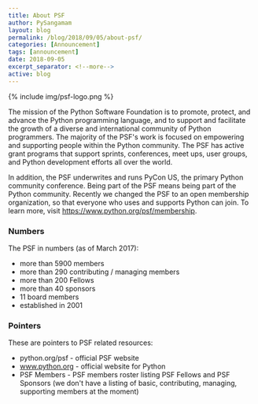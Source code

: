 ```yaml
---
title: About PSF
author: PySangamam
layout: blog
permalink: /blog/2018/09/05/about-psf/
categories: [Announcement]
tags: [announcement]
date: 2018-09-05
excerpt_separator: <!--more-->
active: blog
---
```


{% include img/psf-logo.png %}

The mission of the Python Software Foundation is to promote, protect, and
advance the Python programming language, and to support and facilitate the
growth of a diverse and international community of Python programmers. The
majority of the PSF's work is focused on empowering and supporting people
within the Python community. The PSF has active grant programs that support
sprints, conferences, meet ups, user groups, and Python development efforts all
over the world.

<!--more-->

In addition, the PSF underwrites and runs PyCon US, the primary Python
community conference. Being part of the PSF means being part of the Python
community. Recently we changed the PSF to an open membership organization, so
that everyone who uses and supports Python can join. To learn more, visit
https://www.python.org/psf/membership.

### Numbers

The PSF in numbers (as of March 2017):

- more than 5900 members
- more than 290 contributing / managing members
- more than 200 Fellows
- more than 40 sponsors
- 11 board members
- established in 2001

### Pointers

These are pointers to PSF related resources:

- python.org/psf - official PSF website
- www.python.org - official website for Python
- PSF Members - PSF members roster listing PSF Fellows and PSF Sponsors (we don't
have a listing of basic, contributing, managing, supporting members at the
moment)
